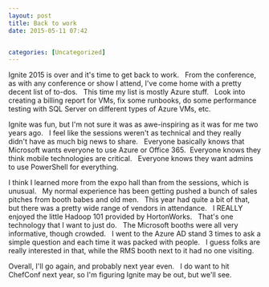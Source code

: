 ```yaml
---
layout: post
title: Back to work
date: 2015-05-11 07:42


categories: [Uncategorized]
---
```

Ignite 2015 is over and it's time to get back to work.   From the conference, as with any conference or show I attend, I've come home with a pretty decent list of to-dos.   This time my list is mostly Azure stuff.   Look into creating a billing report for VMs, fix some runbooks, do some performance testing with SQL Server on different types of Azure VMs, etc.

Ignite was fun, but I'm not sure it was as awe-inspiring as it was for me two years ago.   I feel like the sessions weren't as technical and they really didn't have as much big news to share.   Everyone basically knows that Microsoft wants everyone to use Azure or Office 365.  Everyone knows they think mobile technologies are critical.   Everyone knows they want admins to use PowerShell for everything.

I think I learned more from the expo hall than from the sessions, which is unusual.   My normal experience has been getting pushed a bunch of sales pitches from booth babes and old men.   This year had quite a bit of that, but there was a pretty wide range of vendors in attendance.   I REALLY enjoyed the little Hadoop 101 provided by HortonWorks.   That's one technology that I want to just do.   The Microsoft booths were all very informative, though crowded.   I went to the Azure AD stand 3 times to ask a simple question and each time it was packed with people.   I guess folks are really interested in that, while the RMS booth next to it had no one visiting.

Overall, I'll go again, and probably next year even.   I do want to hit ChefConf next year, so I'm figuring Ignite may be out, but we'll see.

